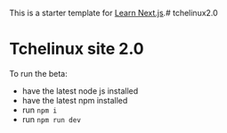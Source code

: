 This is a starter template for [Learn Next.js](https://nextjs.org/learn).# tchelinux2.0
# Tchelinux site 2.0

To run the beta: 
- have the latest node js installed
- have the latest npm installed
- run ```npm i```
- run ```npm run dev```